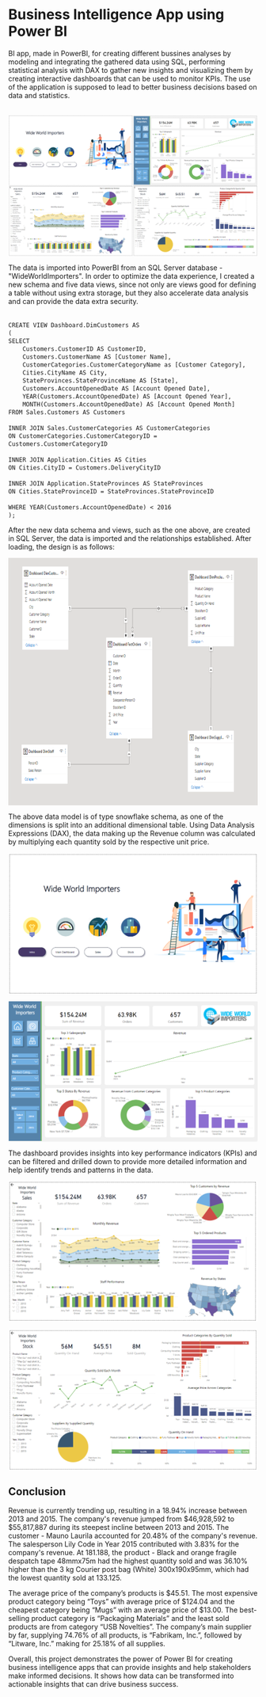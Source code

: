 # Business Intelligence App using Power BI

BI app, made in PowerBI, for creating different bussines analyses by modeling and integrating the gathered data using SQL, performing statistical analysis with DAX to gather new insights and visualizing them by creating interactive dashboards that can be used to monitor KPIs. The use of the application is supposed to lead to better business decisions based on data and statistics.
<br/><br/>
<p align="center">
<img align="center" src="https://github.com/PmnAngelov/BI-App-PowerBI/blob/main/Images/Overview.png" />
</p>
The data is imported into PowerBI from an SQL Server database - "WideWorldImporters". In order to optimize the data experience, I created a new schema and five data views, since not only are views good for defining a table without using extra storage, but they also accelerate data analysis and can provide the data extra security.
<br/>

<br/>

```
CREATE VIEW Dashboard.DimCustomers AS
(
SELECT
	Customers.CustomerID AS CustomerID,
	Customers.CustomerName AS [Customer Name],
	CustomerCategories.CustomerCategoryName as [Customer Category],
	Cities.CityName AS City,
	StateProvinces.StateProvinceName AS [State],
	Customers.AccountOpenedDate AS [Account Opened Date],
	YEAR(Customers.AccountOpenedDate) AS [Account Opened Year],
	MONTH(Customers.AccountOpenedDate) AS [Account Opened Month]
FROM Sales.Customers AS Customers

INNER JOIN Sales.CustomerCategories AS CustomerCategories
ON CustomerCategories.CustomerCategoryID = Customers.CustomerCategoryID 

INNER JOIN Application.Cities AS Cities
ON Cities.CityID = Customers.DeliveryCityID

INNER JOIN Application.StateProvinces AS StateProvinces
ON Cities.StateProvinceID = StateProvinces.StateProvinceID

WHERE YEAR(Customers.AccountOpenedDate) < 2016
);
```

After the new data schema and views, such as the one above, are created in SQL Server, the data is imported and the relationships established. After loading, the design is as follows:

<p align="center">
<img align="center" src="https://github.com/PmnAngelov/BI-App-PowerBI/blob/main/Images/DataModel.PNG" width="800" height="500" />
</p>

The above data model is of type snowflake schema, as one of the dimensions is split into an additional dimensional table. Using Data Analysis Expressions (DAX), the data making up the Revenue column was calculated by multiplying each quantity sold by the respective unit price.

<p align="center">
<img align="center" src="https://github.com/PmnAngelov/BI-App-PowerBI/blob/main/Images/Intro.PNG" />
</p>


<p align="center">
<img align="center" src="https://github.com/PmnAngelov/BI-App-PowerBI/blob/main/Images/MainDashboard.PNG" />
</p>

The dashboard provides insights into key performance indicators (KPIs) and can be filtered and drilled down to provide more detailed information and help identify trends and patterns in the data.

<p align="center">
<img align="center" src="https://github.com/PmnAngelov/BI-App-PowerBI/blob/main/Images/Sales.PNG" />
</p>


<p align="center">
<img align="center" src="https://github.com/PmnAngelov/BI-App-PowerBI/blob/main/Images/Stock.PNG" />
</p>

## Conclusion

Revenue is currently trending up, resulting in a 18.94% increase between 2013 and 2015. The company's revenue jumped from $46,928,592 to $55,817,887 during its steepest incline between 2013 and 2015. The customer - Mauno Laurila accounted for 20.48% of the company's revenue. The salesperson Lily Code in Year 2015 contributed with 3.83% for the company's revenue. At 181.188, the product - Black and orange fragile despatch tape 48mmx75m had the highest quantity sold and was 36.10% higher than the 3 kg Courier post bag (White) 300x190x95mm, which had the lowest quantity sold at 133.125.


The average price of the company’s products is $45.51. The most expensive product category being “Toys” with average price of $124.04 and the cheapest category being “Mugs” with an average price of $13.00. The best-selling product category is “Packaging Materials” and the least sold products are from category “USB Novelties”. The company’s main supplier by far, supplying 74.76% of all products, is “Fabrikam, Inc.”, followed by “Litware, Inc.” making for 25.18% of all supplies.

Overall, this project demonstrates the power of Power BI for creating business intelligence apps that can provide insights and help stakeholders make informed decisions. It shows how data can be transformed into actionable insights that can drive business success.
